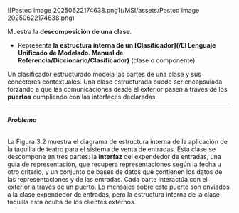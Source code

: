 ![Pasted image 20250622174638.png](/MSI/assets/Pasted image 20250622174638.png)

Muestra la **descomposición de una clase**.

- Representa **la estructura interna de un [Clasificador](/El Lenguaje Unificado de Modelado. Manual de Referencia/Diccionario/Clasificador)** (clase o componente).

Un clasificador estructurado modela las partes de una clase y sus conectores contextuales. 
Una clase estructurada puede ser encapsulada forzando a que las comunicaciones desde el exterior pasen a través de los **puertos** cumpliendo con las interfaces declaradas.
****
###### **Problema**
La Figura 3.2 muestra el diagrama de estructura interna de la aplicación de la taquilla de teatro para el sistema de venta de entradas. Esta clase se descompone en tres partes: la **interfaz** del expendedor de entradas, una guía de representación, que recupera representaciones según la fecha u otro criterio, y un conjunto de bases de datos que contienen los datos de las representaciones y de las entradas. Cada parte interactúa con el exterior a través de un puerto. Lo mensajes sobre este puerto son enviados a la clase expendedor de entradas, pero la estructura interna de la clase taquilla está oculta de los clientes externos.